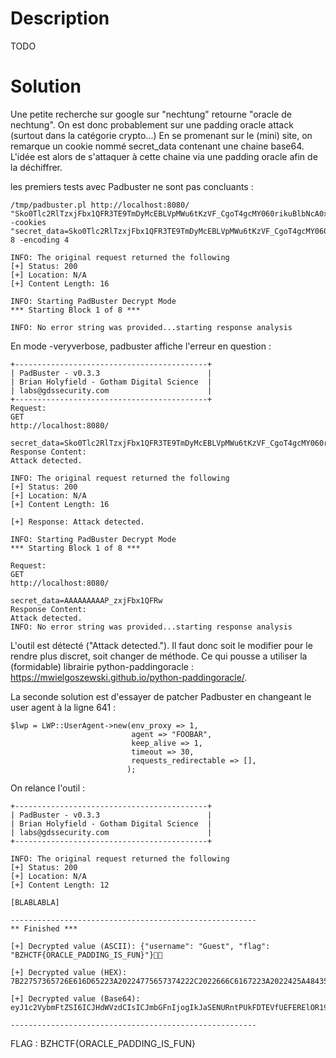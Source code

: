 # Description

TODO

# Solution

Une petite recherche sur google sur "nechtung" retourne "oracle de nechtung". On est donc probablement sur une padding oracle attack (surtout dans la catégorie crypto...)
En se promenant sur le (mini) site, on remarque un cookie nommé secret_data contenant une chaine base64.
L'idée est alors de s'attaquer à cette chaine via une padding oracle afin de la déchiffrer.

les premiers tests avec Padbuster ne sont pas concluants :

```
/tmp/padbuster.pl http://localhost:8080/ "Sko0Tlc2RlTzxjFbx1QFR3TE9TmDyMcEBLVpMWu6tKzVF_CgoT4gcMY060rikuBlbNcA0xwIHklOykJ3RHZoOZeYwiHFS2Ya" -cookies "secret_data=Sko0Tlc2RlTzxjFbx1QFR3TE9TmDyMcEBLVpMWu6tKzVF_CgoT4gcMY060rikuBlbNcA0xwIHklOykJ3RHZoOZeYwiHFS2Ya" 8 -encoding 4

INFO: The original request returned the following
[+] Status: 200
[+] Location: N/A
[+] Content Length: 16

INFO: Starting PadBuster Decrypt Mode
*** Starting Block 1 of 8 ***

INFO: No error string was provided...starting response analysis
```

En mode -veryverbose, padbuster affiche l'erreur en question :
```
+-------------------------------------------+
| PadBuster - v0.3.3                        |
| Brian Holyfield - Gotham Digital Science  |
| labs@gdssecurity.com                      |
+-------------------------------------------+
Request:
GET
http://localhost:8080/

secret_data=Sko0Tlc2RlTzxjFbx1QFR3TE9TmDyMcEBLVpMWu6tKzVF_CgoT4gcMY060rikuBlbNcA0xwIHklOykJ3RHZoOZeYwiHFS2Ya
Response Content:
Attack detected.

INFO: The original request returned the following
[+] Status: 200
[+] Location: N/A
[+] Content Length: 16

[+] Response: Attack detected.

INFO: Starting PadBuster Decrypt Mode
*** Starting Block 1 of 8 ***

Request:
GET
http://localhost:8080/

secret_data=AAAAAAAAAP_zxjFbx1QFRw
Response Content:
Attack detected.
INFO: No error string was provided...starting response analysis
```

L'outil est détecté ("Attack detected."). Il faut donc soit le modifier pour le rendre plus discret, soit changer de méthode.
Ce qui pousse a utiliser la (formidable) librairie python-paddingoracle : https://mwielgoszewski.github.io/python-paddingoracle/.

La seconde solution est d'essayer de patcher Padbuster en changeant le user agent à la ligne 641 :
```
$lwp = LWP::UserAgent->new(env_proxy => 1,
                           agent => "FOOBAR",
                           keep_alive => 1,
                           timeout => 30,
			    		   requests_redirectable => [],
                          );
```

On relance l'outil :

```
+-------------------------------------------+
| PadBuster - v0.3.3                        |
| Brian Holyfield - Gotham Digital Science  |
| labs@gdssecurity.com                      |
+-------------------------------------------+

INFO: The original request returned the following
[+] Status: 200
[+] Location: N/A
[+] Content Length: 12

[BLABLABLA]

-------------------------------------------------------
** Finished ***

[+] Decrypted value (ASCII): {"username": "Guest", "flag": "BZHCTF{ORACLE_PADDING_IS_FUN}"}

[+] Decrypted value (HEX): 7B22757365726E616D65223A20224775657374222C2022666C6167223A2022425A484354467B4F5241434C455F50414444494E475F49535F46554E7D227D0202

[+] Decrypted value (Base64): eyJ1c2VybmFtZSI6ICJHdWVzdCIsICJmbGFnIjogIkJaSENURntPUkFDTEVfUEFERElOR19JU19GVU59In0CAg==

-------------------------------------------------------
```

FLAG : BZHCTF{ORACLE_PADDING_IS_FUN}